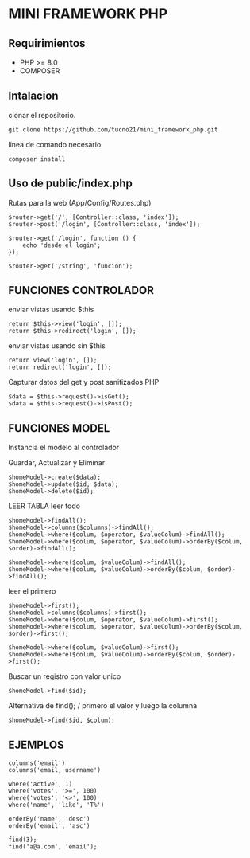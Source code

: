# MINI FRAMEWORK PHP

## Requirimientos

- PHP >= 8.0
- COMPOSER

## Intalacion

clonar el repositorio.

```
git clone https://github.com/tucno21/mini_framework_php.git
```

linea de comando necesario

```
composer install
```

## Uso de public/index.php

Rutas para la web (App/Config/Routes.php)

```
$router->get('/', [Controller::class, 'index']);
$router->post('/login', [Controller::class, 'index']);

$router->get('/login', function () {
    echo 'desde el login';
});

$router->get('/string', 'funcion');
```

## FUNCIONES CONTROLADOR

enviar vistas usando $this

```
return $this->view('login', []);
return $this->redirect('login', []);
```

enviar vistas usando sin $this

```
return view('login', []);
return redirect('login', []);
```

Capturar datos del get y post sanitizados PHP

```
$data = $this->request()->isGet();
$data = $this->request()->isPost();
```

## FUNCIONES MODEL

Instancia el modelo al controlador

Guardar, Actualizar y Eliminar

```
$homeModel->create($data);
$homeModel->update($id, $data);
$homeModel->delete($id);
```

LEER TABLA
leer todo

```
$homeModel->findAll();
$homeModel->columns($columns)->findAll();
$homeModel->where($colum, $operator, $valueColum)->findAll();
$homeModel->where($colum, $operator, $valueColum)->orderBy($colum, $order)->findAll();

$homeModel->where($colum, $valueColum)->findAll();
$homeModel->where($colum, $valueColum)->orderBy($colum, $order)->findAll();
```

leer el primero

```
$homeModel->first();
$homeModel->columns($columns)->first();
$homeModel->where($colum, $operator, $valueColum)->first();
$homeModel->where($colum, $operator, $valueColum)->orderBy($colum, $order)->first();

$homeModel->where($colum, $valueColum)->first();
$homeModel->where($colum, $valueColum)->orderBy($colum, $order)->first();
```

Buscar un registro con valor unico

```
$homeModel->find($id);
```

Alternativa de find(); / primero el valor y luego la columna

```
$homeModel->find($id, $colum);
```

## EJEMPLOS

```
columns('email')
columns('email, username')

where('active', 1)
where('votes', '>=', 100)
where('votes', '<>', 100)
where('name', 'like', 'T%')

orderBy('name', 'desc')
orderBy('email', 'asc')

find(3);
find('a@a.com', 'email');
```
